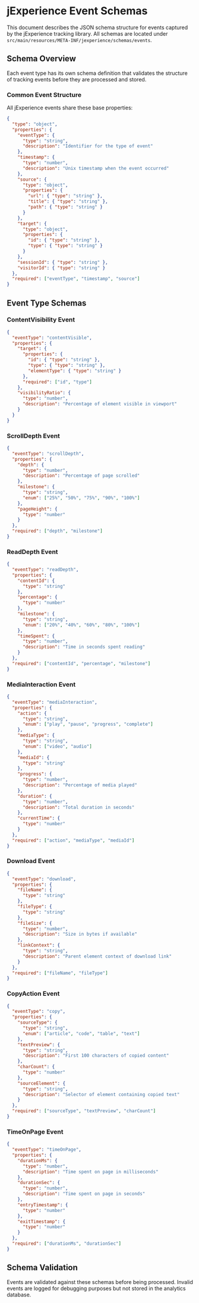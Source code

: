 # jExperience Event Schemas

This document describes the JSON schema structure for events captured by the jExperience tracking library. All schemas are located under `src/main/resources/META-INF/jexperience/schemas/events`.

## Schema Overview

Each event type has its own schema definition that validates the structure of tracking events before they are processed and stored.

### Common Event Structure

All jExperience events share these base properties:

```json
{
  "type": "object",
  "properties": {
    "eventType": {
      "type": "string",
      "description": "Identifier for the type of event"
    },
    "timestamp": {
      "type": "number",
      "description": "Unix timestamp when the event occurred"
    },
    "source": {
      "type": "object",
      "properties": {
        "url": { "type": "string" },
        "title": { "type": "string" },
        "path": { "type": "string" }
      }
    },
    "target": {
      "type": "object",
      "properties": {
        "id": { "type": "string" },
        "type": { "type": "string" }
      }
    },
    "sessionId": { "type": "string" },
    "visitorId": { "type": "string" }
  },
  "required": ["eventType", "timestamp", "source"]
}
```

## Event Type Schemas

### ContentVisibility Event

```json
{
  "eventType": "contentVisible",
  "properties": {
    "target": {
      "properties": {
        "id": { "type": "string" },
        "type": { "type": "string" },
        "elementType": { "type": "string" }
      },
      "required": ["id", "type"]
    },
    "visibilityRatio": {
      "type": "number",
      "description": "Percentage of element visible in viewport"
    }
  }
}
```

### ScrollDepth Event

```json
{
  "eventType": "scrollDepth",
  "properties": {
    "depth": {
      "type": "number",
      "description": "Percentage of page scrolled"
    },
    "milestone": {
      "type": "string",
      "enum": ["25%", "50%", "75%", "90%", "100%"]
    },
    "pageHeight": {
      "type": "number"
    }
  },
  "required": ["depth", "milestone"]
}
```

### ReadDepth Event

```json
{
  "eventType": "readDepth",
  "properties": {
    "contentId": {
      "type": "string"
    },
    "percentage": {
      "type": "number"
    },
    "milestone": {
      "type": "string",
      "enum": ["20%", "40%", "60%", "80%", "100%"]
    },
    "timeSpent": {
      "type": "number",
      "description": "Time in seconds spent reading"
    }
  },
  "required": ["contentId", "percentage", "milestone"]
}
```

### MediaInteraction Event

```json
{
  "eventType": "mediaInteraction",
  "properties": {
    "action": {
      "type": "string",
      "enum": ["play", "pause", "progress", "complete"]
    },
    "mediaType": {
      "type": "string",
      "enum": ["video", "audio"]
    },
    "mediaId": {
      "type": "string"
    },
    "progress": {
      "type": "number",
      "description": "Percentage of media played"
    },
    "duration": {
      "type": "number",
      "description": "Total duration in seconds"
    },
    "currentTime": {
      "type": "number"
    }
  },
  "required": ["action", "mediaType", "mediaId"]
}
```

### Download Event

```json
{
  "eventType": "download",
  "properties": {
    "fileName": {
      "type": "string"
    },
    "fileType": {
      "type": "string"
    },
    "fileSize": {
      "type": "number",
      "description": "Size in bytes if available"
    },
    "linkContext": {
      "type": "string",
      "description": "Parent element context of download link"
    }
  },
  "required": ["fileName", "fileType"]
}
```

### CopyAction Event

```json
{
  "eventType": "copy",
  "properties": {
    "sourceType": {
      "type": "string",
      "enum": ["article", "code", "table", "text"]
    },
    "textPreview": {
      "type": "string",
      "description": "First 100 characters of copied content"
    },
    "charCount": {
      "type": "number"
    },
    "sourceElement": {
      "type": "string",
      "description": "Selector of element containing copied text"
    }
  },
  "required": ["sourceType", "textPreview", "charCount"]
}
```

### TimeOnPage Event

```json
{
  "eventType": "timeOnPage",
  "properties": {
    "durationMs": {
      "type": "number",
      "description": "Time spent on page in milliseconds"
    },
    "durationSec": {
      "type": "number",
      "description": "Time spent on page in seconds"
    },
    "entryTimestamp": {
      "type": "number"
    },
    "exitTimestamp": {
      "type": "number"
    }
  },
  "required": ["durationMs", "durationSec"]
}
```

## Schema Validation

Events are validated against these schemas before being processed. Invalid events are logged for debugging purposes but not stored in the analytics database.
